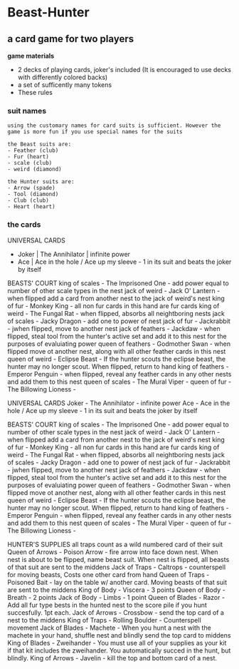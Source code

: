 # Beast-Hunter
## a card game for two players
__game materials__

- 2 decks of playing cards, joker's included (It is encouraged to use decks with differently colored backs)
- a set of sufficently many tokens
- These rules
	
### suit names
	using the customary names for card suits is sufficient. However the game is more fun if you use special names for the suits
	
	the Beast suits are: 
	- Feather (club) 
	- Fur (heart) 
	- scale (club) 
	- weird (diamond)
	
	the Hunter suits are: 
	- Arrow (spade) 
	- Tool (diamond) 
	- Club (club) 
	- Heart (heart)
### the cards
UNIVERSAL CARDS
- Joker | The Annihilator | infinite power
- Ace | Ace in the hole / Ace up my sleeve - 1 in its suit and beats the joker by itself

BEASTS' COURT
king of scales - The Imprisoned One - add power equal to number of other scale types in the nest
jack of weird  - Jack O' Lantern - when flipped add a card from another nest to the jack of weird's nest
king of fur - Monkey King - all non fur cards in this hand are fur cards
king of weird - The Fungal Rat - when flipped, absorbs all neightboring nests
jack of scales - Jacky Dragon - add one to power of nest
jack of fur - Jackrabbit - jwhen flipped, move to another nest
jack of feathers - Jackdaw - when flipped, steal tool from the hunter's active set and add it to this nest for the purposes of evaluiating power
queen of feathers - Godmother Swan - when flipped move ot another nest, along with all other feather cards in this nest
queen of weird - Eclipse Beast - If the hunter scouts the eclipse beast, the hunter may no longer scout. When flipped, return to hand
king of feathers - Emperor Penguin - when flipped, reveal any feather cards in any other nests and add them to this nest
queen of scales - The Mural Viper - 
queen of fur - The Billowing Lioness - 


UNIVERSAL CARDS
Joker - The Annihilator - infinite power
Ace - Ace in the hole / Ace up my sleeve - 1 in its suit and beats the joker by itself

BEASTS' COURT
king of scales - The Imprisoned One - add power equal to number of other scale types in the nest
jack of weird  - Jack O' Lantern - when flipped add a card from another nest to the jack of weird's nest
king of fur - Monkey King - all non fur cards in this hand are fur cards
king of weird - The Fungal Rat - when flipped, absorbs all neightboring nests
jack of scales - Jacky Dragon - add one to power of nest
jack of fur - Jackrabbit - jwhen flipped, move to another nest
jack of feathers - Jackdaw - when flipped, steal tool from the hunter's active set and add it to this nest for the purposes of evaluiating power
queen of feathers - Godmother Swan - when flipped move ot another nest, along with all other feather cards in this nest
queen of weird - Eclipse Beast - If the hunter scouts the eclipse beast, the hunter may no longer scout. When flipped, return to hand
king of feathers - Emperor Penguin - when flipped, reveal any feather cards in any other nests and add them to this nest
queen of scales - The Mural Viper - 
queen of fur - The Billowing Lioness - 

HUNTER'S SUPPLIES
all traps count as a wild numbered card of their suit
Queen of Arrows - Poison Arrow - fire arrow into face down nest. When nest is about to be flipped, name beast suit. When nest is flipped, all beasts of that suit are sent to the middens
Jack of Traps - Caltrops - counterspell for moving beasts, Costs one other card from hand
Queen of Traps - Poisoned Bait - lay on the table w/ another card. Moving beasts of that suit are sent to the middens
King of Body - Viscera - 3 points
Queen of Body - Breath - 2 points
Jack of Body - Limbs - 1 point
Queen of Blades - Razor - Add all fur type bests in the hunted nest to the score pile if you hunt succesfully. 1pt each.
Jack of Arrows - Crossbow - send the top card of a nest to the middens
King of Traps - Rolling Boulder - Counterspell movement
Jack of Blades - Machete - When you hunt a nest with the machete in your hand, shuffle nest and blindly send the top card to middens 
King of Blades - Zweihander - You must use all of your supplies as your kit if that kit includes the zweihander. You automatically succed in the hunt, but blindly.
King of Arrows - Javelin - kill the top and bottom card of a nest.


